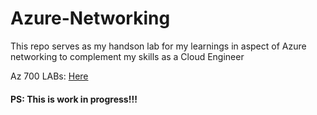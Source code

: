 # Azure-Networking

This repo serves as my handson lab for my learnings in aspect of Azure networking to complement my skills as a Cloud Engineer

Az 700 LABs: [Here](https://microsoftlearning.github.io/AZ-700-Designing-and-Implementing-Microsoft-Azure-Networking-Solutions/)

#### PS: This is work in progress!!!
